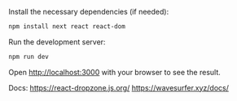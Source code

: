 Install the necessary dependencies (if needed):
```bash
npm install next react react-dom
```
Run the development server:

```bash
npm run dev
```

Open [http://localhost:3000](http://localhost:3000) with your browser to see the result.

Docs:
https://react-dropzone.js.org/
https://wavesurfer.xyz/docs/
